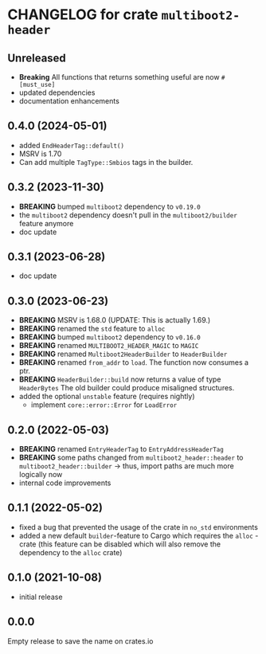 # CHANGELOG for crate `multiboot2-header`

## Unreleased

- **Breaking** All functions that returns something useful are now `#[must_use]`
- updated dependencies
- documentation enhancements

## 0.4.0 (2024-05-01)

- added `EndHeaderTag::default()`
- MSRV is 1.70
- Can add multiple `TagType::Smbios` tags in the builder.

## 0.3.2 (2023-11-30)

- **BREAKING** bumped `multiboot2` dependency to `v0.19.0`
- the `multiboot2` dependency doesn't pull in the `multiboot2/builder` feature
  anymore
- doc update

## 0.3.1 (2023-06-28)

- doc update

## 0.3.0 (2023-06-23)

- **BREAKING** MSRV is 1.68.0 (UPDATE: This is actually 1.69.)
- **BREAKING** renamed the `std` feature to `alloc`
- **BREAKING** bumped `multiboot2` dependency to `v0.16.0`
- **BREAKING** renamed `MULTIBOOT2_HEADER_MAGIC` to `MAGIC`
- **BREAKING** renamed `Multiboot2HeaderBuilder` to `HeaderBuilder`
- **BREAKING** renamed `from_addr` to `load`. The function now consumes a ptr.
- **BREAKING** `HeaderBuilder::build` now returns a value of type `HeaderBytes`
  The old builder could produce misaligned structures.
- added the optional `unstable` feature (requires nightly)
    - implement `core::error::Error` for `LoadError`

## 0.2.0 (2022-05-03)

- **BREAKING** renamed `EntryHeaderTag` to `EntryAddressHeaderTag`
- **BREAKING** some paths changed from `multiboot2_header::header`
  to `multiboot2_header::builder`
  -> thus, import paths are much more logically now
- internal code improvements

## 0.1.1 (2022-05-02)

- fixed a bug that prevented the usage of the crate in `no_std` environments
- added a new default `builder`-feature to Cargo which requires the `alloc`
  -crate
  (this feature can be disabled which will also remove the dependency to
  the `alloc` crate)

## 0.1.0 (2021-10-08)

- initial release

## 0.0.0

Empty release to save the name on crates.io

